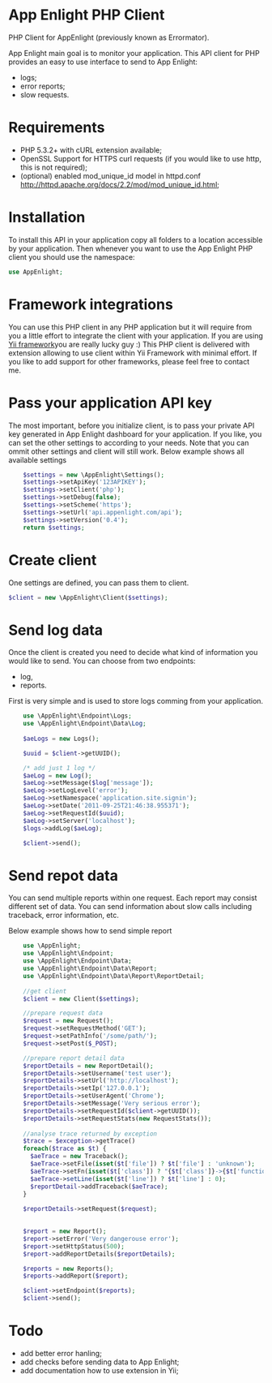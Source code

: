 App Enlight PHP Client
======================

PHP Client for AppEnlight (previously known as Errormator).

App Enlight main goal is to monitor your application. This API client for PHP provides an easy to use interface to send to App Enlight:
- logs;
- error reports;
- slow requests.


Requirements
============
- PHP 5.3.2+ with cURL extension available;
- OpenSSL Support for HTTPS curl requests (if you would like to use http, this is not required);
- (optional) enabled mod_unique_id model in httpd.conf http://httpd.apache.org/docs/2.2/mod/mod_unique_id.html;

Installation
============
To install this API in your application copy all folders to a location accessible by your application. 
Then whenever you want to use the App Enlight PHP client you should use the namespace:

```php
use AppEnlight;
```

Framework integrations
======================
You can use this PHP client in any PHP application but it will require from you a little effort to integrate the client with your application. 
If you are using [Yii framework](http://yiiframework.com/)you are really lucky guy :) This PHP client is delivered with extension allowing to use client within Yii Framework with minimal effort. 
If you like to add support for other frameworks, please feel free to contact me.

Pass your application API key
=============================
The most important, before you initialize client, is to pass your private API key generated in App Enlight dashboard for your application. If you like, you can set the other settings to according to your needs.
Note that you can ommit other settings and client will still work. Below example shows all available settings

```php
    $settings = new \AppEnlight\Settings();
    $settings->setApiKey('123APIKEY');
    $settings->setClient('php');
    $settings->setDebug(false);
    $settings->setScheme('https');
    $settings->setUrl('api.appenlight.com/api');
    $settings->setVersion('0.4');
    return $settings;
```

Create client
=============
One settings are defined, you can pass them to client.

```php
$client = new \AppEnlight\Client($settings);
```

Send log data
=============
Once the client is created you need to decide what kind of information you would like to send. You can choose from two endpoints:
- log,
- reports.

First is very simple and is used to store logs comming from your application. 

```php
    use \AppEnlight\Endpoint\Logs;
    use \AppEnlight\Endpoint\Data\Log;
    
    $aeLogs = new Logs();

    $uuid = $client->getUUID();

    /* add just 1 log */
    $aeLog = new Log();
    $aeLog->setMessage($log['message']);
    $aeLog->setLogLevel('error');
    $aeLog->setNamespace('application.site.signin');
    $aeLog->setDate('2011-09-25T21:46:38.955371');
    $aeLog->setRequestId($uuid);
    $aeLog->setServer('localhost');
    $logs->addLog($aeLog);

    $client->send();
```

Send repot data
===============
You can send multiple reports within one request. Each report may consist different set of data. You can send information about slow calls including traceback, error information, etc.

Below example shows how to send simple report

```php
    use \AppEnlight;
    use \AppEnlight\Endpoint;
    use \AppEnlight\Endpoint\Data;
    use \AppEnlight\Endpoint\Data\Report;
    use \AppEnlight\Endpoint\Data\Report\ReportDetail;
    
    //get client
    $client = new Client($settings);

    //prepare request data
    $request = new Request();
    $request->setRequestMethod('GET');
    $request->setPathInfo('/some/path/');
    $request->setPost($_POST);

    //prepare report detail data 
    $reportDetails = new ReportDetail();
    $reportDetails->setUsername('test user');
    $reportDetails->setUrl('http://localhost');
    $reportDetails->setIp('127.0.0.1');
    $reportDetails->setUserAgent('Chrome');
    $reportDetails->setMessage('Very serious error');
    $reportDetails->setRequestId($client->getUUID());
    $reportDetails->setRequestStats(new RequestStats());
    
    //analyse trace returned by exception
    $trace = $exception->getTrace()
    foreach($trace as $t) {
      $aeTrace = new Traceback();
      $aeTrace->setFile(isset($t['file']) ? $t['file'] : 'unknown');
      $aeTrace->setFn(isset($t['class']) ? "{$t['class']}->{$t['function']}" : $t['function']);
      $aeTrace->setLine(isset($t['line']) ? $t['line'] : 0);
      $reportDetail->addTraceback($aeTrace);
    }
    
    $reportDetails->setRequest($request);

  
    $report = new Report();
    $report->setError('Very dangerouse error');
    $report->setHttpStatus(500);
    $report->addReportDetails($reportDetails);

    $reports = new Reports();
    $reports->addReport($report);

    $client->setEndpoint($reports);
    $client->send();
```    

Todo
====
- add better error hanling;
- add checks before sending data to App Enlight;
- add documentation how to use extension in Yii;
